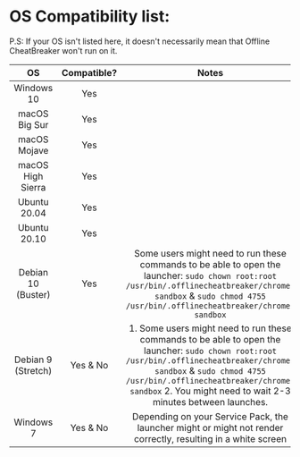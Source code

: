 # OS Compatibility list:

P.S: If your OS isn't listed here, it doesn't necessarily mean that Offline CheatBreaker won't run on it.

|         OS         | Compatible? |                                                                                                                                     Notes                                                                                                                                    |
|:------------------:|:-----------:|:----------------------------------------------------------------------------------------------------------------------------------------------------------------------------------------------------------------------------------------------------------------------------:|
|     Windows 10     |     Yes     |                                                                                                                                                                                                                                                                              |
|    macOS Big Sur   |     Yes     |                                                                                                                                                                                                                                                                              |
|    macOS Mojave    |     Yes     |                                                                                                                                                                                                                                                                              |
|  macOS High Sierra |     Yes     |                                                                                                                                                                                                                                                                              |
|    Ubuntu 20.04    |     Yes     |                                                                                                                                                                                                                                                                              |
|    Ubuntu 20.10    |     Yes     |                                                                                                                                                                                                                                                                              |
| Debian 10 (Buster) |     Yes     |                               Some users might need to run these commands to be able to open the launcher: `sudo chown root:root /usr/bin/.offlinecheatbreaker/chrome-sandbox` & `sudo chmod 4755 /usr/bin/.offlinecheatbreaker/chrome-sandbox`                              |
| Debian 9 (Stretch) |   Yes & No  | 1. Some users might need to run these commands to be able to open the launcher: `sudo chown root:root /usr/bin/.offlinecheatbreaker/chrome-sandbox` & `sudo chmod 4755 /usr/bin/.offlinecheatbreaker/chrome-sandbox` 2. You might need to wait 2-3 minutes between launches. |
|      Windows 7     |   Yes & No  |                                                                                 Depending on your Service Pack, the launcher might or might not render correctly, resulting in a white screen                                                                                |
